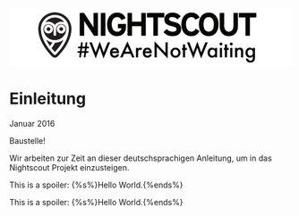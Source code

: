 ![](images/wearnotwating.png)
# Einleitung 


Januar 2016

Baustelle!

Wir arbeiten zur Zeit an dieser deutschsprachigen Anleitung, um in das Nightscout Projekt einzusteigen.




This is a spoiler: {%s%}Hello World.{%ends%}


This is a spoiler: {%s%}Hello World.{%ends%}
